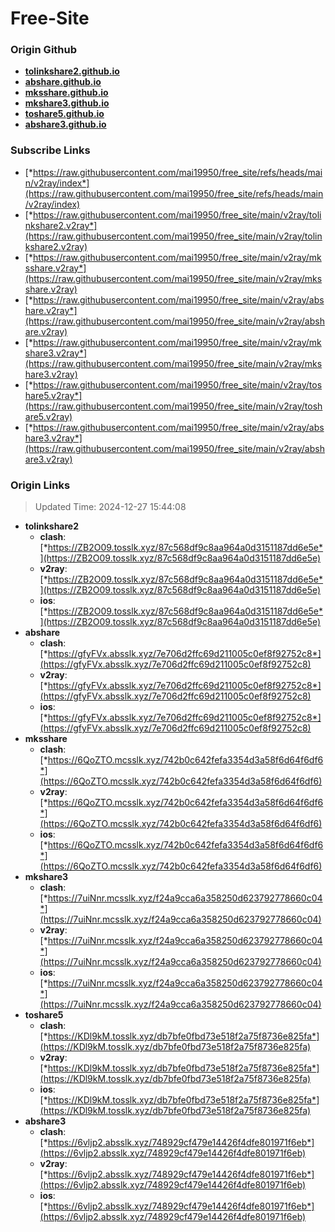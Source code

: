 # Free-Site

### Origin Github

- [**tolinkshare2.github.io**](https://github.com/tolinkshare2/tolinkshare2.github.io)
- [**abshare.github.io**](https://github.com/abshare/abshare.github.io)
- [**mksshare.github.io**](https://github.com/mksshare/mksshare.github.io)
- [**mkshare3.github.io**](https://github.com/mkshare3/mkshare3.github.io)
- [**toshare5.github.io**](https://github.com/toshare5/toshare5.github.io)
- [**abshare3.github.io**](https://github.com/abshare3/abshare3.github.io)

### Subscribe Links

- [*https://raw.githubusercontent.com/mai19950/free_site/refs/heads/main/v2ray/index*](https://raw.githubusercontent.com/mai19950/free_site/refs/heads/main/v2ray/index)
- [*https://raw.githubusercontent.com/mai19950/free_site/main/v2ray/tolinkshare2.v2ray*](https://raw.githubusercontent.com/mai19950/free_site/main/v2ray/tolinkshare2.v2ray)
- [*https://raw.githubusercontent.com/mai19950/free_site/main/v2ray/mksshare.v2ray*](https://raw.githubusercontent.com/mai19950/free_site/main/v2ray/mksshare.v2ray)
- [*https://raw.githubusercontent.com/mai19950/free_site/main/v2ray/abshare.v2ray*](https://raw.githubusercontent.com/mai19950/free_site/main/v2ray/abshare.v2ray)
- [*https://raw.githubusercontent.com/mai19950/free_site/main/v2ray/mkshare3.v2ray*](https://raw.githubusercontent.com/mai19950/free_site/main/v2ray/mkshare3.v2ray)
- [*https://raw.githubusercontent.com/mai19950/free_site/main/v2ray/toshare5.v2ray*](https://raw.githubusercontent.com/mai19950/free_site/main/v2ray/toshare5.v2ray)
- [*https://raw.githubusercontent.com/mai19950/free_site/main/v2ray/abshare3.v2ray*](https://raw.githubusercontent.com/mai19950/free_site/main/v2ray/abshare3.v2ray)

### Origin Links

> Updated Time: 2024-12-27 15:44:08

- **tolinkshare2**
  - **clash**: [*https://ZB2O09.tosslk.xyz/87c568df9c8aa964a0d3151187dd6e5e*](https://ZB2O09.tosslk.xyz/87c568df9c8aa964a0d3151187dd6e5e)
  - **v2ray**: [*https://ZB2O09.tosslk.xyz/87c568df9c8aa964a0d3151187dd6e5e*](https://ZB2O09.tosslk.xyz/87c568df9c8aa964a0d3151187dd6e5e)
  - **ios**: [*https://ZB2O09.tosslk.xyz/87c568df9c8aa964a0d3151187dd6e5e*](https://ZB2O09.tosslk.xyz/87c568df9c8aa964a0d3151187dd6e5e)
- **abshare**
  - **clash**: [*https://gfyFVx.absslk.xyz/7e706d2ffc69d211005c0ef8f92752c8*](https://gfyFVx.absslk.xyz/7e706d2ffc69d211005c0ef8f92752c8)
  - **v2ray**: [*https://gfyFVx.absslk.xyz/7e706d2ffc69d211005c0ef8f92752c8*](https://gfyFVx.absslk.xyz/7e706d2ffc69d211005c0ef8f92752c8)
  - **ios**: [*https://gfyFVx.absslk.xyz/7e706d2ffc69d211005c0ef8f92752c8*](https://gfyFVx.absslk.xyz/7e706d2ffc69d211005c0ef8f92752c8)
- **mksshare**
  - **clash**: [*https://6QoZTO.mcsslk.xyz/742b0c642fefa3354d3a58f6d64f6df6*](https://6QoZTO.mcsslk.xyz/742b0c642fefa3354d3a58f6d64f6df6)
  - **v2ray**: [*https://6QoZTO.mcsslk.xyz/742b0c642fefa3354d3a58f6d64f6df6*](https://6QoZTO.mcsslk.xyz/742b0c642fefa3354d3a58f6d64f6df6)
  - **ios**: [*https://6QoZTO.mcsslk.xyz/742b0c642fefa3354d3a58f6d64f6df6*](https://6QoZTO.mcsslk.xyz/742b0c642fefa3354d3a58f6d64f6df6)
- **mkshare3**
  - **clash**: [*https://7uiNnr.mcsslk.xyz/f24a9cca6a358250d623792778660c04*](https://7uiNnr.mcsslk.xyz/f24a9cca6a358250d623792778660c04)
  - **v2ray**: [*https://7uiNnr.mcsslk.xyz/f24a9cca6a358250d623792778660c04*](https://7uiNnr.mcsslk.xyz/f24a9cca6a358250d623792778660c04)
  - **ios**: [*https://7uiNnr.mcsslk.xyz/f24a9cca6a358250d623792778660c04*](https://7uiNnr.mcsslk.xyz/f24a9cca6a358250d623792778660c04)
- **toshare5**
  - **clash**: [*https://KDl9kM.tosslk.xyz/db7bfe0fbd73e518f2a75f8736e825fa*](https://KDl9kM.tosslk.xyz/db7bfe0fbd73e518f2a75f8736e825fa)
  - **v2ray**: [*https://KDl9kM.tosslk.xyz/db7bfe0fbd73e518f2a75f8736e825fa*](https://KDl9kM.tosslk.xyz/db7bfe0fbd73e518f2a75f8736e825fa)
  - **ios**: [*https://KDl9kM.tosslk.xyz/db7bfe0fbd73e518f2a75f8736e825fa*](https://KDl9kM.tosslk.xyz/db7bfe0fbd73e518f2a75f8736e825fa)
- **abshare3**
  - **clash**: [*https://6vljp2.absslk.xyz/748929cf479e14426f4dfe801971f6eb*](https://6vljp2.absslk.xyz/748929cf479e14426f4dfe801971f6eb)
  - **v2ray**: [*https://6vljp2.absslk.xyz/748929cf479e14426f4dfe801971f6eb*](https://6vljp2.absslk.xyz/748929cf479e14426f4dfe801971f6eb)
  - **ios**: [*https://6vljp2.absslk.xyz/748929cf479e14426f4dfe801971f6eb*](https://6vljp2.absslk.xyz/748929cf479e14426f4dfe801971f6eb)
